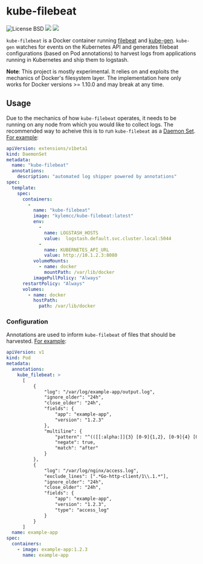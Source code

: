 # kube-filebeat

![License BSD](https://img.shields.io/badge/license-BSD-red.svg?style=flat) [![](https://img.shields.io/docker/stars/kylemcc/kube-filebeat.svg?style=flat)](https://hub.docker.com/r/kylemcc/kube-filebeat 'DockerHub') [![](https://img.shields.io/docker/pulls/kylemcc/kube-filebeat.svg?style=flat)](https://hub.docker.com/r/kylemcc/kube-filebeat 'DockerHub')

`kube-filebeat` is a Docker container running [filebeat][1] and [kube-gen][2]. `kube-gen` watches for events on the Kubernetes API and generates filebeat configurations (based on Pod annotations) to harvest logs from applications running in Kubernetes and ship them to logstash.

**Note**: This project is mostly experimental. It relies on and exploits the mechanics of Docker's filesystem layer. The implementation here only works for Docker versions >= 1.10.0 and may break at any time.

## Usage

Due to the mechanics of how `kube-filebeat` operates, it needs to be running on any node from which you would like to collect logs. The recommended way to acheive this is to run `kube-filebeat` as a [Daemon Set][3]. [For example][4]:

```yaml
apiVersion: extensions/v1beta1
kind: DaemonSet
metadata:
  name: "kube-filebeat"
  annotations:
    description: "automated log shipper powered by annotations"
spec:
  template:
    spec:
      containers:
        -
          name: "kube-filebeat"
          image: "kylemcc/kube-filebeat:latest"
          env:
            -
              name: LOGSTASH_HOSTS
              value:  logstash.default.svc.cluster.local:5044
            -
              name: KUBERNETES_API_URL
              value: http://10.1.2.3:8080
          volumeMounts:
            - name: docker
              mountPath: /var/lib/docker
          imagePullPolicy: "Always"
      restartPolicy: "Always"
      volumes:
        - name: docker
          hostPath:
            path: /var/lib/docker
```

### Configuration

Annotations are used to inform `kube-filebeat` of files that should be harvested. [For example][5]:

```yaml
apiVersion: v1
kind: Pod
metadata:
  annotations:
    kube_filebeat: >
      [
          {
              "log": "/var/log/example-app/output.log",
              "ignore_older": "24h",
              "close_older": "24h",
              "fields": {
                  "app": "example-app",
                  "version": "1.2.3"
              },
              "multiline": {
                  "pattern": "^(([[:alpha:]]{3} [0-9]{1,2}, [0-9]{4} [0-9]{1,2}:[0-9]{2}:[0-9]{2})|([0-9]{4}-[0-9]{2}-[0-9]{2}))",
                  "negate": true,
                  "match": "after"
              }
          },
          {
              "log": "/var/log/nginx/access.log",
              "exclude_lines": [".*Go-http-client/1\\.1.*"],
              "ignore_older": "24h",
              "close_older": "24h",
              "fields": {
                  "app": "example-app",
                  "version": "1.2.3",
                  "type": "access_log"
              }
          }
      ]
  name: example-app
spec:
  containers:
    - image: example-app:1.2.3
      name: example-app

```

[1]: https://github.com/elastic/beats/tree/master/filebeat
[2]: https://github.com/kylemcc/kube-gen
[3]: http://kubernetes.io/docs/admin/daemons/
[4]: https://github.com/kylemcc/kube-filebeat/blob/master/kube-filebeat-daemonset.yaml
[5]: https://github.com/kylemcc/kube-filebeat/blob/master/example-pod.yaml
